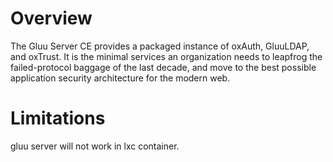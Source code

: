 # Overview

The Gluu Server CE provides a packaged instance of oxAuth, GluuLDAP, and
oxTrust. It is the minimal services an organization needs to leapfrog the
failed-protocol baggage of the last decade, and move to the best possible
application security architecture for the modern web.

# Limitations

gluu server will not work in lxc container.

